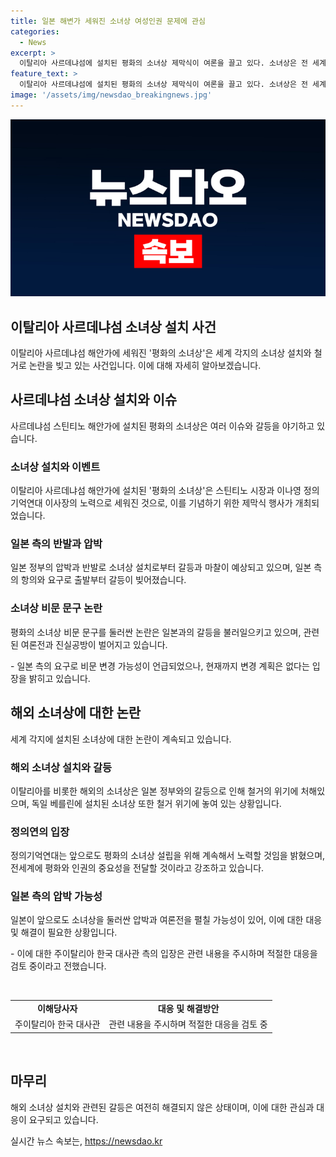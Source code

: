 ```yaml
---
title: 일본 해변가 세워진 소녀상 여성인권 문제에 관심
categories:
  - News
excerpt: >
  이탈리아 사르데냐섬에 설치된 평화의 소녀상 제막식이 여론을 끌고 있다. 소녀상은 전 세계의 여성을 상징하며, 일본의 역사적 사실과 전쟁 폭력에 대한 메시지를 전달한다. 일본 측의 항의로 출발부터 논란이 빚어졌으며, 일본 정부의 압박으로 세계의 소녀상이 철거 위협을 받고 있다. 이를 둘러싼 논란은 분쟁의 소지가 있으며, 해당 문제는 앞으로도 계속 주목받을 전망이다.
feature_text: >
  이탈리아 사르데냐섬에 설치된 평화의 소녀상 제막식이 여론을 끌고 있다. 소녀상은 전 세계의 여성을 상징하며, 일본의 역사적 사실과 전쟁 폭력에 대한 메시지를 전달한다. 일본 측의 항의로 출발부터 논란이 빚어졌으며, 일본 정부의 압박으로 세계의 소녀상이 철거 위협을 받고 있다. 이를 둘러싼 논란은 분쟁의 소지가 있으며, 해당 문제는 앞으로도 계속 주목받을 전망이다.
image: '/assets/img/newsdao_breakingnews.jpg'
---
```


<p><img src="/assets/img/newsdao_breakingnews.jpg" alt="pcversion 속보" /></p>

<h2 data-ke-size="size26">이탈리아 사르데냐섬 소녀상 설치 사건</h2>

<p data-ke-size="size16">이탈리아 사르데냐섬 해안가에 세워진 '평화의 소녀상'은 세계 각지의 소녀상 설치와 철거로 논란을 빚고 있는 사건입니다. 이에 대해 자세히 알아보겠습니다.</p>

<h2 data-ke-size="size24">사르데냐섬 소녀상 설치와 이슈</h2>

<p data-ke-size="size16">사르데냐섬 스틴티노 해안가에 설치된 평화의 소녀상은 여러 이슈와 갈등을 야기하고 있습니다.</p>

<h3 data-ke-size="size22">소녀상 설치와 이벤트</h3>

<p data-ke-size="size16">이탈리아 사르데냐섬 해안가에 설치된 '평화의 소녀상'은 스틴티노 시장과 이나영 정의기억연대 이사장의 노력으로 세워진 것으로, 이를 기념하기 위한 제막식 행사가 개최되었습니다.</p>

<h3 data-ke-size="size22">일본 측의 반발과 압박</h3>

<p data-ke-size="size16">일본 정부의 압박과 반발로 소녀상 설치로부터 갈등과 마찰이 예상되고 있으며, 일본 측의 항의와 요구로 출발부터 갈등이 빚어졌습니다.</p>

<h3 data-ke-size="size22">소녀상 비문 문구 논란</h3>

<p data-ke-size="size16">평화의 소녀상 비문 문구를 둘러싼 논란은 일본과의 갈등을 불러일으키고 있으며, 관련된 여론전과 진실공방이 벌어지고 있습니다.</p>

<p data-ke-size="size16">- 일본 측의 요구로 비문 변경 가능성이 언급되었으나, 현재까지 변경 계획은 없다는 입장을 밝히고 있습니다.</p>

<h2 data-ke-size="size24">해외 소녀상에 대한 논란</h2>

<p data-ke-size="size16">세계 각지에 설치된 소녀상에 대한 논란이 계속되고 있습니다.</p>

<h3 data-ke-size="size22">해외 소녀상 설치와 갈등</h3>

<p data-ke-size="size16">이탈리아를 비롯한 해외의 소녀상은 일본 정부와의 갈등으로 인해 철거의 위기에 처해있으며, 독일 베를린에 설치된 소녀상 또한 철거 위기에 놓여 있는 상황입니다.</p>

<h3 data-ke-size="size22">정의연의 입장</h3>

<p data-ke-size="size16">정의기억연대는 앞으로도 평화의 소녀상 설립을 위해 계속해서 노력할 것임을 밝혔으며, 전세계에 평화와 인권의 중요성을 전달할 것이라고 강조하고 있습니다.</p>

<h3 data-ke-size="size22">일본 측의 압박 가능성</h3>

<p data-ke-size="size16">일본이 앞으로도 소녀상을 둘러싼 압박과 여론전을 펼칠 가능성이 있어, 이에 대한 대응 및 해결이 필요한 상황입니다.</p>

<p data-ke-size="size16">- 이에 대한 주이탈리아 한국 대사관 측의 입장은 관련 내용을 주시하며 적절한 대응을 검토 중이라고 전했습니다.</p>

<p data-ke-size="size16">&nbsp;</p>

<table>
   <tbody>
      <tr>
         <td style="text-align: center; height: 17px;"><b>이해당사자</b></td>
         <td style="text-align: center; height: 17px;"><b>대응 및 해결방안</b></td>
      </tr>
      <tr>
         <td style="text-align: center; height: 17px;">주이탈리아 한국 대사관</td>
         <td style="text-align: center; height: 17px;">관련 내용을 주시하며 적절한 대응을 검토 중</td>
      </tr>
   </tbody>
</table>

<p data-ke-size="size16">&nbsp;</p>

<h2 data-ke-size="size24">마무리</h2>

<p data-ke-size="size16">해외 소녀상 설치와 관련된 갈등은 여전히 해결되지 않은 상태이며, 이에 대한 관심과 대응이 요구되고 있습니다.</p>
실시간 뉴스 속보는, <a href="https://newsdao.kr" rel="dofollow">https://newsdao.kr</a>


